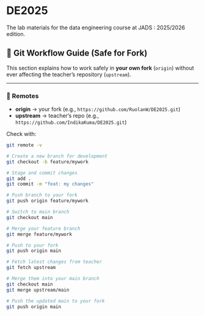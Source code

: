 # DE2025
The lab materials for the data engineering course at JADS : 2025/2026 edition.

## 🚀 Git Workflow Guide (Safe for Fork)

This section explains how to work safely in **your own fork** (`origin`) without ever affecting the teacher’s repository (`upstream`).

---

### 🌟 Remotes
- **origin** → your fork (e.g., `https://github.com/RuolanW/DE2025.git`)  
- **upstream** → teacher’s repo (e.g., `https://github.com/IndikaKuma/DE2025.git`)  

Check with:
```bash
git remote -v

# Create a new branch for development
git checkout -b feature/mywork

# Stage and commit changes
git add .
git commit -m "feat: my changes"

# Push branch to your fork
git push origin feature/mywork

# Switch to main branch
git checkout main

# Merge your feature branch
git merge feature/mywork

# Push to your fork
git push origin main

# Fetch latest changes from teacher
git fetch upstream

# Merge them into your main branch
git checkout main
git merge upstream/main

# Push the updated main to your fork
git push origin main

